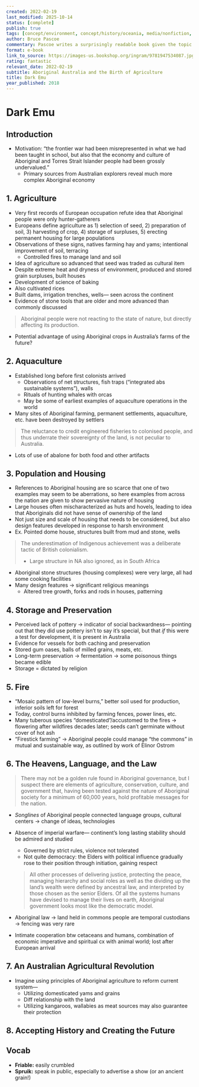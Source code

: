 ```yaml
---
created: 2022-02-19
last_modified: 2025-10-14
status: [complete]
publish: true
tags: [concept/environment, concept/history/oceania, media/nonfiction, type/notes]
author: Bruce Pascoe
commentary: Pascoe writes a surprisingly readable book given the topic he’s addressing— that is, evidence for the origins of agriculture among the Aboriginal people of Australia. Despite being anchored on old primary observations, his voice comes through as strong and assertive without being argumentative or disparaging of the inaccuracies of previous research.
format: e-book
link_to_source: https://images-us.bookshop.org/ingram/9781947534087.jpg?v=66cd037c77445580a9051c89e9c2029f
rating: fantastic
relevant_date: 2022-02-19
subtitle: Aboriginal Australia and the Birth of Agriculture
title: Dark Emu
year_published: 2018
---
```


# Dark Emu

## Introduction

- Motivation: “the frontier war had been misrepresented in what we had been taught in school, but also that the economy and culture of Aboriginal and Torres Strait Islander people had been grossly undervalued.”
    - Primary sources from Australian explorers reveal much more complex Aboriginal economy

## 1. Agriculture

- Very first records of European occupation refute idea that Aboriginal people were only hunter-gatherers
- Europeans define agriculture as 1) selection of seed, 2) preparation of soil, 3) harvesting of crop, 4) storage of surpluses, 5) erecting permanent housing for large populations
- Observations of these signs, natives farming hay and yams; intentional improvement of soil, terracing
    - Controlled fires to manage land and soil
- Idea of agriculture so advanced that seed was traded as cultural item
- Despite extreme heat and dryness of environment, produced and stored grain surpluses, built houses
- Development of science of baking
- Also cultivated rices
- Built dams, irrigation trenches, wells— seen across the continent
- Evidence of stone tools that are older and more advanced than commonly discussed

> Aboriginal people were not reacting to the state of nature, but directly affecting its production.
>
- Potential advantage of using Aboriginal crops in Australia’s farms of the future?

## 2. Aquaculture

- Established long before first colonists arrived
    - Observations of net structures, fish traps (“integrated abs sustainable systems”), walls
    - Rituals of hunting whales with orcas
    - May be some of earliest examples of aquaculture operations in the world
- Many sites of Aboriginal farming, permanent settlements, aquaculture, etc. have been destroyed by settlers

> The reluctance to credit engineered fisheries to colonised people, and thus underrate their sovereignty of the land, is not peculiar to Australia.
>
- Lots of use of abalone for both food and other artifacts

## 3. Population and Housing

- References to Aboriginal housing are so scarce that one of two examples may seem to be aberrations, so here examples from across the nation are given to show pervasive nature of housing
- Large houses often mischaracterized as huts and hovels, leading to idea that Aboriginals did not have sense of ownership of the land
- Not just size and scale of housing that needs to be considered, but also design features developed in response to harsh environment
- Ex. Pointed dome house, structures built from mud and stone, wells

> The underestimation of Indigenous achievement was a deliberate tactic of British colonialism.
>
> - Large structure in NA also ignored, as in South Africa
- Aboriginal stone structures (housing complexes) were very large, all had some cooking facilities
- Many design features → significant religious meanings
    - Altered tree growth, forks and rods in houses, patterning

## 4. Storage and Preservation

- Perceived lack of pottery → indicator of social backwardness— pointing out that they did use pottery isn’t to say it’s special, but that *if* this were a test for development, it is present in Australia
- Evidence for vessels for both caching and preservation
- Stored gum oases, balls of milled grains, meats, etc.
- Long-term preservation → fermentation → some poisonous things became edible
- Storage = dictated by religion

## 5. Fire

- “Mosaic pattern of low-level burns,” better soil used for production, inferior soils left for forest
- Today, control burns inhibited by farming fences, power lines, etc.
- Many tuberous species “domesticated”/accustomed to the fires → flowering after wildfires decades later; seeds can’t germinate without cover of hot ash
- “Firestick farming” → Aboriginal people could manage “the commons” in mutual and sustainable way, as outlined by work of Elinor Ostrom

## 6. The Heavens, Language, and the Law

> There may not be a golden rule found in Aboriginal governance, but I suspect there are elements of agriculture, conservation, culture, and government that, having been tested against the nature of Aboriginal society for a minimum of 60,000 years, hold profitable messages for the nation.
>
- *Songlines* of Aboriginal people connected language groups, cultural centers → change of ideas, technologies
- Absence of imperial warfare— continent’s long lasting stability should be admired and studied
    - Governed by strict rules, violence not tolerated
    - Not quite democracy: the Elders with political influence gradually rose to their position through initiation, gaining respect
    
    > All other processes of delivering justice, protecting the peace, managing hierarchy and social roles as well as the dividing up the land’s wealth were defined by ancestral law, and interpreted by those chosen as the senior Elders. Of all the systems humans have devised to manage their lives on earth, Aboriginal government looks most like the democratic model.
    > 
- Aboriginal law → land held in commons people are temporal custodians → fencing was very rare
- Intimate cooperation btw cetaceans and humans, combination of economic imperative and spiritual cx with animal world; lost after European arrival

## 7. An Australian Agricultural Revolution

- Imagine using principles of Aboriginal agriculture to reform current system—
    - Utilizing domesticated yams and grains
    - Diff relationship with the land
    - Utilizing kangaroos, wallabies as meat sources may also guarantee their protection

## 8. Accepting History and Creating the Future

## Vocab

- **Friable:** easily crumbled
- **Spruik:** speak in public, especially to advertise a show (or an ancient grain!)
